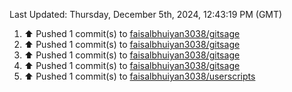 <!--RECENT_ACTIVITY:last_update-->
Last Updated: Thursday, December 5th, 2024, 12:43:19 PM (GMT)
<!--RECENT_ACTIVITY:last_update_end-->
<!--RECENT_ACTIVITY:start-->
1. ⬆️ Pushed 1 commit(s) to [faisalbhuiyan3038/gitsage](https://github.com/faisalbhuiyan3038/gitsage)<br>
2. ⬆️ Pushed 1 commit(s) to [faisalbhuiyan3038/gitsage](https://github.com/faisalbhuiyan3038/gitsage)<br>
3. ⬆️ Pushed 1 commit(s) to [faisalbhuiyan3038/gitsage](https://github.com/faisalbhuiyan3038/gitsage)<br>
4. ⬆️ Pushed 1 commit(s) to [faisalbhuiyan3038/gitsage](https://github.com/faisalbhuiyan3038/gitsage)<br>
5. ⬆️ Pushed 1 commit(s) to [faisalbhuiyan3038/userscripts](https://github.com/faisalbhuiyan3038/userscripts)<br>
<!--RECENT_ACTIVITY:end-->
